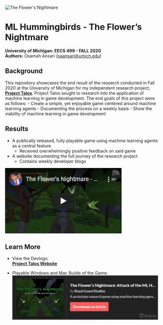 ![The Flower's Nightmare](https://img.itch.zone/aW1nLzQ3MjE5MDAucG5n/original/rkCQp0.png)
# ML Hummingbirds - The Flower’s Nightmare
**University of Michigan: EECS 499 - FALL 2020**  
**Authors:** Osamah Ansari (<oaansari@umich.edu>)


## Background

This repository showcases the end result of the research conducted in Fall 2020 at the University of Michigan for my independent research project, **[Project Talos](https://projecttalos.com/)**. 
Project Talos sought to research into the application of machine learning in game development. 
The end goals of this project were as follows:
	- Create a simple, yet enjoyable game centered around machine learning agents
	- Documenting the process on a weekly basis
	- Show the viability of machine learning in game development


## Results

- A publically released, fully playable game using machine learning agents as a central feature
	- Received overwhelmingly positive feedback on said game
- A website documenting the full journey of the research project
	- Contains weekly developer blogs

[![The Flower's Nightmare - Gameplay Footage](https://github.com/OsamahAnsari/ML-Hummingbirds/blob/master/The%20Flowers%20Nightmare%20-%20Trailer.PNG)](http://www.youtube.com/watch?v=u7YzrEdZoHU "The Flower's Nightmare - Gameplay Footage")


## Learn More

- View the Devlogs:  
	**[Project Talos Website](https://projecttalos.com/)**  

- Playable Windows and Mac Builds of the Game:  
[![The Flowers Nightmare Itch.io](https://github.com/OsamahAnsari/ML-Hummingbirds/blob/master/The%20Flowers%20Nightmare.PNG)](https://royalguardstudios.itch.io/the-flowers-nightmare "The Flower's Nightmare: Attack of the ML Hummingbots by Royal Guard Studios")	
